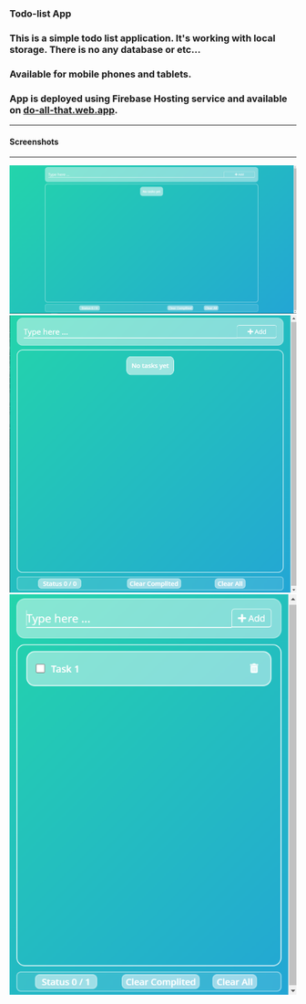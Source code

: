 ### Todo-list App

### This is a simple todo list application. It's working with local storage. There is no any database or etc...
### Available for mobile phones and tablets.

### App is deployed using Firebase Hosting service and available on [do-all-that.web.app](https://do-all-that.web.app/).

---
#### Screenshots
---

![Screenshot](https://github.com/Arman0701/Todo_List_using_React/blob/main/src/assets/screenshots/1.png)
![Screenshot](https://github.com/Arman0701/Todo_List_using_React/blob/main/src/assets/screenshots/2.png)
![Screenshot](https://github.com/Arman0701/Todo_List_using_React/blob/main/src/assets/screenshots/3.png)